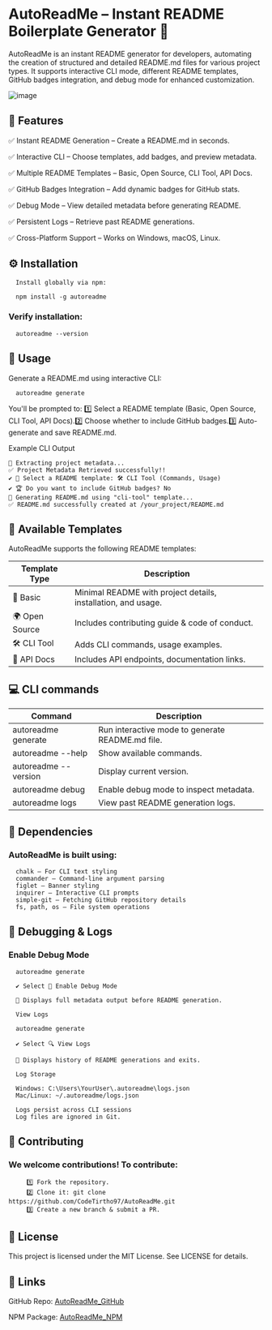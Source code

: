 # AutoReadMe – Instant README Boilerplate Generator 🚀

AutoReadMe is an instant README generator for developers, automating the creation of structured and detailed README.md files for various project types. It supports interactive CLI mode, different README templates, GitHub badges integration, and debug mode for enhanced customization.

![image](https://github.com/user-attachments/assets/d5bc0b88-6f65-4cbd-8fa5-41db395f1d06)


## 📌 Features

✅ Instant README Generation – Create a README.md in seconds.

✅ Interactive CLI – Choose templates, add badges, and preview metadata.

✅ Multiple README Templates – Basic, Open Source, CLI Tool, API Docs.

✅ GitHub Badges Integration – Add dynamic badges for GitHub stats.

✅ Debug Mode – View detailed metadata before generating README.

✅ Persistent Logs – Retrieve past README generations.

✅ Cross-Platform Support – Works on Windows, macOS, Linux.



## ⚙️ Installation

      Install globally via npm:

      npm install -g autoreadme

### Verify installation:

      autoreadme --version

## 🚀 Usage

Generate a README.md using interactive CLI:

      autoreadme generate

You'll be prompted to:
1️⃣ Select a README template (Basic, Open Source, CLI Tool, API Docs).2️⃣ Choose whether to include GitHub badges.3️⃣ Auto-generate and save README.md.

Example CLI Output

```
📌 Extracting project metadata...
✅ Project Metadata Retrieved successfully!!
✔ 📌 Select a README template: 🛠 CLI Tool (Commands, Usage)
✔ 🏆 Do you want to include GitHub badges? No
📄 Generating README.md using "cli-tool" template...
✅ README.md successfully created at /your_project/README.md

```
## 📄 Available Templates

AutoReadMe supports the following README templates:

| Template Type                 | Description                                                       |
|-------------------------------|-------------------------------------------------------------------|
| 📄 Basic                      | Minimal README with project details, installation, and usage.     |
| 🌍 Open Source                | Includes contributing guide & code of conduct.                    |
| 🛠 CLI Tool                    | Adds CLI commands, usage examples.                                |
| 🔗 API Docs                   | Includes API endpoints, documentation links.                       |



## 💻 CLI commands

| Command                       | Description                                                       |
|-------------------------------|-------------------------------------------------------------------|
| autoreadme generate           | Run interactive mode to generate README.md file.                  |
| autoreadme --help             | Show available commands.                                          |
| autoreadme --version          | Display current version.                                          |
| autoreadme debug              | Enable debug mode to inspect metadata.                            |
| autoreadme logs               | View past README generation logs.                                 |


## 🔧 Dependencies
   ### AutoReadMe is built using:

      chalk – For CLI text styling
      commander – Command-line argument parsing
      figlet – Banner styling
      inquirer – Interactive CLI prompts
      simple-git – Fetching GitHub repository details
      fs, path, os – File system operations


## 🐞 Debugging & Logs

   ### Enable Debug Mode

      autoreadme generate
      
      ✔ Select 🐞 Enable Debug Mode
      
      📌 Displays full metadata output before README generation.
      
      View Logs
      
      autoreadme generate
      
      ✔ Select 🔍 View Logs
      
      📌 Displays history of README generations and exits.
      
      Log Storage
      
      Windows: C:\Users\YourUser\.autoreadme\logs.json
      Mac/Linux: ~/.autoreadme/logs.json
      
      Logs persist across CLI sessions
      Log files are ignored in Git.

## 🤝 Contributing

   ### We welcome contributions! To contribute:

         1️⃣ Fork the repository.
         2️⃣ Clone it: git clone https://github.com/CodeTirtho97/AutoReadMe.git
         3️⃣ Create a new branch & submit a PR.


## 📜 License

This project is licensed under the MIT License. See LICENSE for details.

## 🔗 Links

GitHub Repo: [AutoReadMe_GitHub](https://github.com/CodeTirtho97/AutoREADME)

NPM Package: [AutoReadMe_NPM](https://www.npmjs.com/package/autoreadme-cli)

